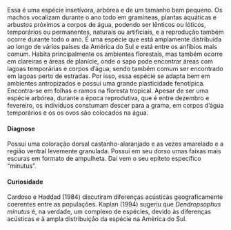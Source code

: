 ﻿Essa é uma espécie insetívora, arbórea e de um tamanho bem pequeno. Os machos vocalizam durante o ano todo em gramíneas, plantas aquáticas e arbustos próximos a corpos de água, podendo ser lênticos ou lóticos, temporários ou permanentes, naturais ou artificiais, e a reprodução também ocorre durante todo o ano. É uma espécie que está amplamente distribuída ao longo de vários países da América do Sul e está entre os anfíbios mais comum.
Habita principalmente os ambientes florestais, mas também ocorre em clareiras e áreas de planície, onde o sapo pode encontrar áreas com lagoas temporárias e corpos d’água, sendo também comum ser encontrado em lagoas perto de estradas. Por isso, essa espécie se adapta bem em ambientes antropizados e possui uma grande <glossario>plasticidade fenotípica</glossario>. Encontra-se em folhas e ramos na floresta tropical. Apesar de ser uma espécie arbórea, durante a época reprodutiva, que é entre dezembro e fevereiro, os indivíduos constumam descer para a grama, em corpos d’água temporários e os os ovos são colocados na água.
#### Diagnose
Possui uma coloração dorsal castanho-alaranjado e as vezes amarelado e a região ventral levemente granulada. Possui em seu dorso umas faixas mais escuras em formato de ampulheta. Daí vem o seu epíteto específico “minutus”.
#### Curiosidade
Cardoso e Haddad (1984) discutiram diferenças acústicas geograficamente coerentes entre as populações. Kaplan (1994) sugeriu que *Dendropsophus minutus* é, na verdade, um complexo de espécies, devido às diferenças acústicas e à ampla distribuição da espécie na América do Sul.